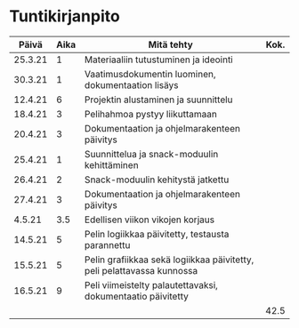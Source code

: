 # Tuntikirjanpito

| Päivä | Aika | Mitä tehty | Kok. |
------|------|------------|-----
| 25.3.21 | 1 | Materiaaliin tutustuminen ja ideointi | |
| 30.3.21 | 1 | Vaatimusdokumentin luominen, dokumentaation lisäys | |
| 12.4.21 | 6 | Projektin alustaminen ja suunnittelu | |
| 18.4.21 | 3 | Pelihahmoa pystyy liikuttamaan | |
| 20.4.21 | 3 | Dokumentaation ja ohjelmarakenteen päivitys ||
| 25.4.21 | 1 | Suunnittelua ja snack-moduulin kehittäminen ||
| 26.4.21 | 2 | Snack-moduulin kehitystä jatkettu ||
| 27.4.21 | 3 | Dokumentaation ja ohjelmarakenteen päivitys ||
| 4.5.21 | 3.5 | Edellisen viikon vikojen korjaus ||
| 14.5.21 | 5 | Pelin logiikkaa päivitetty, testausta parannettu ||
| 15.5.21 | 5 | Pelin grafiikkaa sekä logiikkaa päivitetty, peli pelattavassa kunnossa ||
| 16.5.21 | 9 | Peli viimeistelty palautettavaksi, dokumentaatio päivitetty||
| | | | 42.5 |
